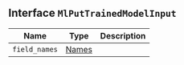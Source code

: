 ## Interface `MlPutTrainedModelInput`

| Name | Type | Description |
| - | - | - |
| `field_names` | [Names](./Names.md) | &nbsp; |
